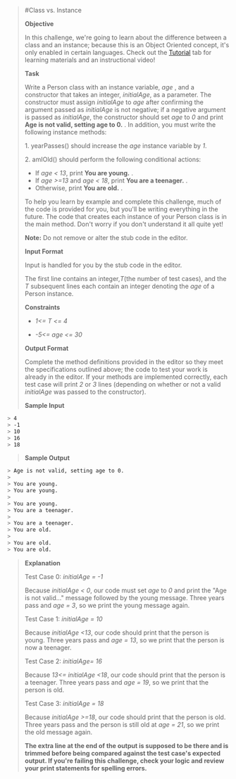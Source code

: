 > #Class vs. Instance
>
> **Objective**
>
> In this challenge, we're going to learn about the difference between a
> class and an instance; because this is an Object Oriented concept,
> it's only enabled in certain languages. Check out the
> [Tutorial](https://www.hackerrank.com/challenges/30-class-vs-instance/tutorial)
> tab for learning materials and an instructional video!
>
> **Task**
>
> Write a Person class with an instance variable, *age* ,
> and a constructor that takes an integer, *initialAge*, as a
> parameter. The constructor must assign *initialAge* to *age* after
> confirming the argument passed as *initialAge* is not
> negative; if a negative argument is passed as *initialAge*,
> the constructor should set *age* to *0* and print **Age is
> not valid, setting age to 0.** . In addition, you must write the
> following instance methods:
>
> 1\. yearPasses() should increase the *age* instance
> variable by *1*.
>
> 2\. amIOld() should perform the following conditional actions: 
> * If *age < 13*, print **You are young.** .
> * If *age >=13* and *age < 18*, print **You are a teenager.** . 
> * Otherwise, print **You are old.** .
>
> To help you learn by example and complete this challenge, much of the
> code is provided for you, but you'll be writing everything in the
> future. The code that creates each instance of your Person class is in
> the main method. Don't worry if you don't understand it all quite yet!
>
> **Note:** Do not remove or alter the stub code in the editor.
>
> **Input Format**
>
> Input is handled for you by the stub code in the editor.
>
> The first line contains an integer,*T*(the number of test cases), and
> the *T* subsequent lines each contain an integer denoting the
> *age* of a Person instance.
>
> **Constraints**
>
> * *1<= T <= 4*
>
> * *-5<= age <= 30*
>
> **Output Format**
>
> Complete the method definitions provided in the editor so they meet
> the specifications outlined above; the code to test your work is
> already in the editor. If your methods are implemented correctly, each
> test case will print *2* or *3* lines (depending on whether or not a valid
> *initialAge* was passed to the constructor).
>
> **Sample Input**

```sh
> 4
> -1
> 10
> 16
> 18
```

> **Sample Output**


```sh
> Age is not valid, setting age to 0.
>
> You are young. 
> You are young.
>
> You are young.
> You are a teenager.
>
> You are a teenager. 
> You are old.
>
> You are old. 
> You are old.
```

> **Explanation**
>
> Test Case 0: *initialAge = -1*
>
> Because *initialAge < 0*, our code must
> set *age* to *0* and print the "Age is not valid..." message followed by the
> young message. Three years pass and *age = 3*, so we print the young message
> again.
>
> Test Case 1: *initialAge = 10*
>
> Because *initialAge <13*, our code should print that the person
> is young. Three years pass and *age = 13*, so we print that the person is now a
> teenager.
>
> Test Case 2: *initialAge= 16*
>
> Because *13<= initialAge <18*, our code should
> print that the person is a teenager. Three years pass and *age = 19*, so we
> print that the person is old.
>
> Test Case 3: *initialAge = 18*
>
> Because *initialAge >=18*, our code should print that the person
> is old. Three years pass and the person is still old at *age = 21*, so we print
> the old message again.
>
> **The extra line at the end of the output is supposed to be there and
> is trimmed before being compared against the test case's expected
> output. If you're failing this challenge, check your logic and review
> your print statements for spelling errors.**
